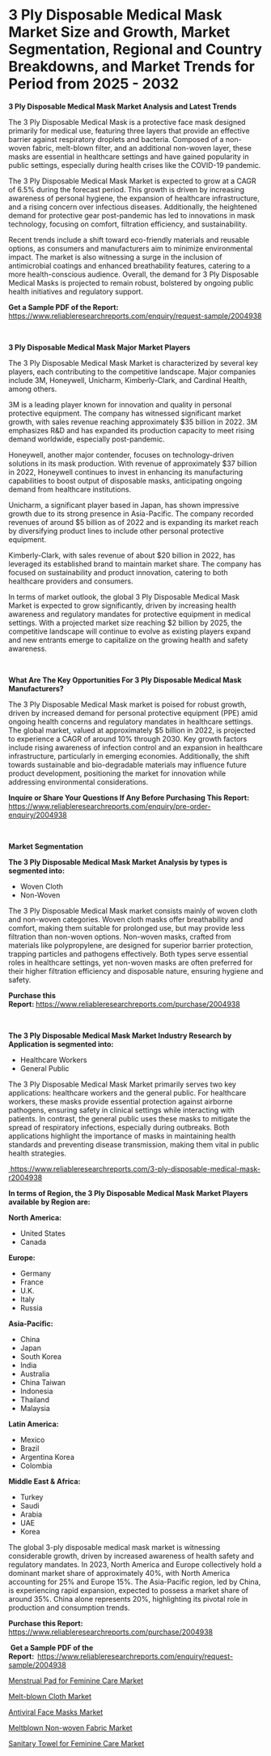 <p><h1>3 Ply Disposable Medical Mask Market Size and Growth, Market Segmentation, Regional and Country Breakdowns, and Market Trends for Period from 2025 -  2032</h1></p><p><strong>3 Ply Disposable Medical Mask Market Analysis and Latest Trends</strong></p>
<p><p>The 3 Ply Disposable Medical Mask is a protective face mask designed primarily for medical use, featuring three layers that provide an effective barrier against respiratory droplets and bacteria. Composed of a non-woven fabric, melt-blown filter, and an additional non-woven layer, these masks are essential in healthcare settings and have gained popularity in public settings, especially during health crises like the COVID-19 pandemic.</p><p>The 3 Ply Disposable Medical Mask Market is expected to grow at a CAGR of 6.5% during the forecast period. This growth is driven by increasing awareness of personal hygiene, the expansion of healthcare infrastructure, and a rising concern over infectious diseases. Additionally, the heightened demand for protective gear post-pandemic has led to innovations in mask technology, focusing on comfort, filtration efficiency, and sustainability.</p><p>Recent trends include a shift toward eco-friendly materials and reusable options, as consumers and manufacturers aim to minimize environmental impact. The market is also witnessing a surge in the inclusion of antimicrobial coatings and enhanced breathability features, catering to a more health-conscious audience. Overall, the demand for 3 Ply Disposable Medical Masks is projected to remain robust, bolstered by ongoing public health initiatives and regulatory support.</p></p>
<p><strong>Get a Sample PDF of the Report:&nbsp;</strong> <a href="https://www.reliableresearchreports.com/enquiry/request-sample/2004938?utm_campaign=118&utm_medium=2&utm_source=Github&utm_content=ia&utm_term=15012025&utm_id=3-ply-disposable-medical-mask">https://www.reliableresearchreports.com/enquiry/request-sample/2004938</a></p>
<p>&nbsp;</p>
<p><strong>3 Ply Disposable Medical Mask Major Market Players</strong></p>
<p><p>The 3 Ply Disposable Medical Mask Market is characterized by several key players, each contributing to the competitive landscape. Major companies include 3M, Honeywell, Unicharm, Kimberly-Clark, and Cardinal Health, among others.</p><p>3M is a leading player known for innovation and quality in personal protective equipment. The company has witnessed significant market growth, with sales revenue reaching approximately $35 billion in 2022. 3M emphasizes R&D and has expanded its production capacity to meet rising demand worldwide, especially post-pandemic.</p><p>Honeywell, another major contender, focuses on technology-driven solutions in its mask production. With revenue of approximately $37 billion in 2022, Honeywell continues to invest in enhancing its manufacturing capabilities to boost output of disposable masks, anticipating ongoing demand from healthcare institutions.</p><p>Unicharm, a significant player based in Japan, has shown impressive growth due to its strong presence in Asia-Pacific. The company recorded revenues of around $5 billion as of 2022 and is expanding its market reach by diversifying product lines to include other personal protective equipment.</p><p>Kimberly-Clark, with sales revenue of about $20 billion in 2022, has leveraged its established brand to maintain market share. The company has focused on sustainability and product innovation, catering to both healthcare providers and consumers.</p><p>In terms of market outlook, the global 3 Ply Disposable Medical Mask Market is expected to grow significantly, driven by increasing health awareness and regulatory mandates for protective equipment in medical settings. With a projected market size reaching $2 billion by 2025, the competitive landscape will continue to evolve as existing players expand and new entrants emerge to capitalize on the growing health and safety awareness.</p></p>
<p>&nbsp;</p>
<p><strong>What Are The Key Opportunities For 3 Ply Disposable Medical Mask Manufacturers?</strong></p>
<p><p>The 3 Ply Disposable Medical Mask market is poised for robust growth, driven by increased demand for personal protective equipment (PPE) amid ongoing health concerns and regulatory mandates in healthcare settings. The global market, valued at approximately $5 billion in 2022, is projected to experience a CAGR of around 10% through 2030. Key growth factors include rising awareness of infection control and an expansion in healthcare infrastructure, particularly in emerging economies. Additionally, the shift towards sustainable and bio-degradable materials may influence future product development, positioning the market for innovation while addressing environmental considerations.</p></p>
<p><strong>Inquire or Share Your Questions If Any Before Purchasing This Report:</strong> <a href="https://www.reliableresearchreports.com/enquiry/pre-order-enquiry/2004938?utm_campaign=118&utm_medium=2&utm_source=Github&utm_content=ia&utm_term=15012025&utm_id=3-ply-disposable-medical-mask">https://www.reliableresearchreports.com/enquiry/pre-order-enquiry/2004938</a></p>
<p>&nbsp;</p>
<p><strong>Market Segmentation</strong></p>
<p><strong>The 3 Ply Disposable Medical Mask Market Analysis by types is segmented into:</strong></p>
<p><ul><li>Woven Cloth</li><li>Non-Woven</li></ul></p>
<p><p>The 3 Ply Disposable Medical Mask market consists mainly of woven cloth and non-woven categories. Woven cloth masks offer breathability and comfort, making them suitable for prolonged use, but may provide less filtration than non-woven options. Non-woven masks, crafted from materials like polypropylene, are designed for superior barrier protection, trapping particles and pathogens effectively. Both types serve essential roles in healthcare settings, yet non-woven masks are often preferred for their higher filtration efficiency and disposable nature, ensuring hygiene and safety.</p></p>
<p><strong>Purchase this Report:&nbsp;</strong><a href="https://www.reliableresearchreports.com/purchase/2004938?utm_campaign=118&utm_medium=2&utm_source=Github&utm_content=ia&utm_term=15012025&utm_id=3-ply-disposable-medical-mask">https://www.reliableresearchreports.com/purchase/2004938</a></p>
<p>&nbsp;</p>
<p><strong>The 3 Ply Disposable Medical Mask Market Industry Research by Application is segmented into:</strong></p>
<p><ul><li>Healthcare Workers</li><li>General Public</li></ul></p>
<p><p>The 3 Ply Disposable Medical Mask Market primarily serves two key applications: healthcare workers and the general public. For healthcare workers, these masks provide essential protection against airborne pathogens, ensuring safety in clinical settings while interacting with patients. In contrast, the general public uses these masks to mitigate the spread of respiratory infections, especially during outbreaks. Both applications highlight the importance of masks in maintaining health standards and preventing disease transmission, making them vital in public health strategies.</p></p>
<p><a href="https://www.reliableresearchreports.com/3-ply-disposable-medical-mask-r2004938?utm_campaign=118&utm_medium=2&utm_source=Github&utm_content=ia&utm_term=15012025&utm_id=3-ply-disposable-medical-mask">&nbsp;https://www.reliableresearchreports.com/3-ply-disposable-medical-mask-r2004938</a></p>
<p><strong>In terms of Region, the 3 Ply Disposable Medical Mask Market Players available by Region are:</strong></p>
<p>
    <p> <strong> North America: </strong>
        <ul>
            <li>United States</li>
            <li>Canada</li>
        </ul>
        </p> 
    <p> <strong> Europe: </strong>
        <ul>
            <li>Germany</li>
            <li>France</li>
            <li>U.K.</li>
            <li>Italy</li>
            <li>Russia</li>
        </ul>
        </p> 
    <p> <strong> Asia-Pacific: </strong>
        <ul>
            <li>China</li>
            <li>Japan</li>
            <li>South Korea</li>
            <li>India</li>
            <li>Australia</li>
            <li>China Taiwan</li>
            <li>Indonesia</li>
            <li>Thailand</li>
            <li>Malaysia</li>
        </ul>
        </p> 
    <p> <strong> Latin America: </strong>
        <ul>
            <li>Mexico</li>
            <li>Brazil</li>
            <li>Argentina Korea</li>
            <li>Colombia</li>
        </ul>
        </p> 
    <p> <strong> Middle East & Africa: </strong>
        <ul>
            <li>Turkey</li>
            <li>Saudi</li>
            <li>Arabia</li>
            <li>UAE</li>
            <li>Korea</li>
        </ul>
    </p>
    </p>
<p><p>The global 3-ply disposable medical mask market is witnessing considerable growth, driven by increased awareness of health safety and regulatory mandates. In 2023, North America and Europe collectively hold a dominant market share of approximately 40%, with North America accounting for 25% and Europe 15%. The Asia-Pacific region, led by China, is experiencing rapid expansion, expected to possess a market share of around 35%. China alone represents 20%, highlighting its pivotal role in production and consumption trends.</p></p>
<p><strong>Purchase this Report: </strong><a href="https://www.reliableresearchreports.com/purchase/2004938?utm_campaign=118&utm_medium=2&utm_source=Github&utm_content=ia&utm_term=15012025&utm_id=3-ply-disposable-medical-mask">https://www.reliableresearchreports.com/purchase/2004938</a></p>
<p>&nbsp;<strong>Get a Sample PDF of the Report:&nbsp;&nbsp;</strong><a href="https://www.reliableresearchreports.com/enquiry/request-sample/2004938?utm_campaign=118&utm_medium=2&utm_source=Github&utm_content=ia&utm_term=15012025&utm_id=3-ply-disposable-medical-mask">https://www.reliableresearchreports.com/enquiry/request-sample/2004938</a></p>
<p><strong></strong></p>
<p><p><a href="https://github.com/tambraunrue691969/Market-Research-Report-List-1/blob/main/menstrual-pad-for-feminine-care-market.md?utm_campaign=118&utm_medium=2&utm_source=Github&utm_content=ia&utm_term=15012025&utm_id=3-ply-disposable-medical-mask">Menstrual Pad for Feminine Care Market</a></p><p><a href="https://github.com/tasiahtahathorn/Market-Research-Report-List-1/blob/main/melt-blown-cloth-market.md?utm_campaign=118&utm_medium=2&utm_source=Github&utm_content=ia&utm_term=15012025&utm_id=3-ply-disposable-medical-mask">Melt-blown Cloth Market</a></p><p><a href="https://github.com/oslieselotte2192/Market-Research-Report-List-1/blob/main/antiviral-face-masks-market.md?utm_campaign=118&utm_medium=2&utm_source=Github&utm_content=ia&utm_term=15012025&utm_id=3-ply-disposable-medical-mask">Antiviral Face Masks Market</a></p><p><a href="https://github.com/jeastefanowicz7816/Market-Research-Report-List-1/blob/main/meltblown-non-woven-fabric-market.md?utm_campaign=118&utm_medium=2&utm_source=Github&utm_content=ia&utm_term=15012025&utm_id=3-ply-disposable-medical-mask">Meltblown Non-woven Fabric Market</a></p><p><a href="https://github.com/tona7vba/Market-Research-Report-List-1/blob/main/sanitary-towel-for-feminine-care-market.md?utm_campaign=118&utm_medium=2&utm_source=Github&utm_content=ia&utm_term=15012025&utm_id=3-ply-disposable-medical-mask">Sanitary Towel for Feminine Care Market</a></p></p>